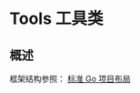 # Tools 工具类


## 概述
框架结构参照： [标准 Go 项目布局](https://github.com/golang-standards/project-layout/blob/master/README_zh.md)